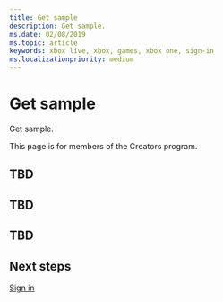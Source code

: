 ```yaml
---
title: Get sample
description: Get sample.
ms.date: 02/08/2019
ms.topic: article
keywords: xbox live, xbox, games, xbox one, sign-in
ms.localizationpriority: medium
---
```

# Get sample

Get sample.

This page is for members of the Creators program.


## TBD


## TBD


## TBD


## Next steps

[Sign in](sign-in.md)
